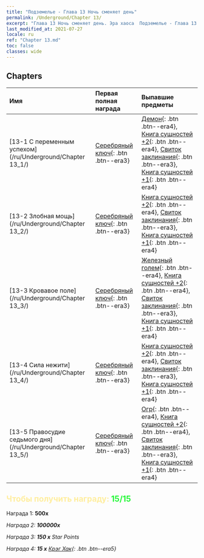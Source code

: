 ```yaml
---
title: "Подземелье - Глава 13 Ночь сменяет день"
permalink: /Underground/Chapter 13/
excerpt: "Глава 13 Ночь сменяет день. Эра хаоса  Подземелье - Глава 13. Ночь сменяет день"
last_modified_at: 2021-07-27
locale: ru
ref: "Chapter 13.md"
toc: false
classes: wide
---
```


## Chapters

  | Имя |  Первая полная награда | Выпавшие предметы |
  |:------------|:------------|:------------| 
  | [13-1 С переменным успехом](/ru/Underground/Chapter 13_1/) | [Серебряный ключ](/ItemsRU/con_693/){: .btn .btn--era3} | [Демон](/ItemsRU/unt_229/){: .btn .btn--era4}, [Книга сущностей +2](/ItemsRU/mat_53/){: .btn .btn--era4}, [Свиток заклинания](/ItemsRU/con_694/){: .btn .btn--era3}, [Книга сущностей +1](/ItemsRU/mat_46/){: .btn .btn--era4} |
  | [13-2 Злобная мощь](/ru/Underground/Chapter 13_2/) | [Серебряный ключ](/ItemsRU/con_693/){: .btn .btn--era3} | [Книга сущностей +2](/ItemsRU/mat_53/){: .btn .btn--era4}, [Свиток заклинания](/ItemsRU/con_694/){: .btn .btn--era3}, [Книга сущностей +1](/ItemsRU/mat_46/){: .btn .btn--era4} |
  | [13-3 Кровавое поле](/ru/Underground/Chapter 13_3/) | [Серебряный ключ](/ItemsRU/con_693/){: .btn .btn--era3} | [Железный голем](/ItemsRU/unt_237/){: .btn .btn--era4}, [Книга сущностей +2](/ItemsRU/mat_53/){: .btn .btn--era4}, [Свиток заклинания](/ItemsRU/con_694/){: .btn .btn--era3}, [Книга сущностей +1](/ItemsRU/mat_46/){: .btn .btn--era4} |
  | [13-4 Сила нежити](/ru/Underground/Chapter 13_4/) | [Серебряный ключ](/ItemsRU/con_693/){: .btn .btn--era3} | [Книга сущностей +2](/ItemsRU/mat_53/){: .btn .btn--era4}, [Свиток заклинания](/ItemsRU/con_694/){: .btn .btn--era3}, [Книга сущностей +1](/ItemsRU/mat_46/){: .btn .btn--era4} |
  | [13-5 Правосудие седьмого дня](/ru/Underground/Chapter 13_5/) | [Серебряный ключ](/ItemsRU/con_693/){: .btn .btn--era3} | [Огр](/ItemsRU/unt_220/){: .btn .btn--era4}, [Книга сущностей +2](/ItemsRU/mat_53/){: .btn .btn--era4}, [Свиток заклинания](/ItemsRU/con_694/){: .btn .btn--era3}, [Книга сущностей +1](/ItemsRU/mat_46/){: .btn .btn--era4} |


## <span style="color: #ffeea0">Чтобы получить награду: </span><span style="color: #27f73a">15/15</span>

 Награда 1:  **500x** <i class="fas fa-gem"/>

 Награда 2:  **100000x** <i class="fas fa-coins"/>

 Награда 3: **150 x** Star Points

 Награда 4: **15 x** [Крэг Хак](/ItemsRU/her_375/){: .btn .btn--era5}

